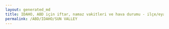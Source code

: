 ```yaml
---
layout: generated_md
title: IDAHO, ABD için iftar, namaz vakitleri ve hava durumu - ilçe/eyalet seç
permalink: /ABD/IDAHO/SUN VALLEY
---
```


<script type="text/javascript">
  var country = ABD;
  var city = IDAHO;
  var state = SUN VALLEY;
  var lat = 72;
  var lon = 21;
</script>
